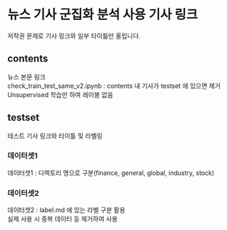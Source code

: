 # 뉴스 기사 군집화 분석 사용 기사 링크
저작권 문제로 기사 링크와 일부 타이틀만 올립니다.

## contents
뉴스 본문 링크  
check_train_test_same_v2.ipynb : contents 내 기사가 testset 에 있으면 제거  
Unsupervised 학습만 하여 레이블 없음

## testset
테스트 기사 링크와 타이틀 및 라벨링
### 데이터셋1
데이터셋1 : 디렉토리 명으로 구분(finance, general, global, industry, stock)
### 데이터셋2
데이터셋2 : label.md 에 있는 라벨 구분 활용  
실제 사용 시 중복 데이터 등 제거하여 사용

